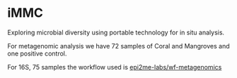 # iMMC
Exploring microbial diversity using portable technology for in situ analysis.

For metagenomic analysis we have 72 samples of Coral and Mangroves and one positive control. 

For 16S, 75 samples the workflow used is [epi2me-labs/wf-metagenomics](https://github.com/epi2me-labs/wf-metagenomics)



